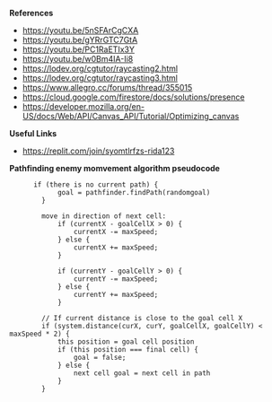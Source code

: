 **References**
* https://youtu.be/5nSFArCgCXA
* https://youtu.be/gYRrGTC7GtA
* https://youtu.be/PC1RaETIx3Y
* https://youtu.be/w0Bm4IA-Ii8
* https://lodev.org/cgtutor/raycasting2.html
* https://lodev.org/cgtutor/raycasting3.html
* https://www.allegro.cc/forums/thread/355015
* https://cloud.google.com/firestore/docs/solutions/presence
* https://developer.mozilla.org/en-US/docs/Web/API/Canvas_API/Tutorial/Optimizing_canvas

**Useful Links**
* https://replit.com/join/syomtlrfzs-rida123

**Pathfinding enemy momvement algorithm pseudocode**

		  if (there is no current path) {
				goal = pathfinder.findPath(randomgoal)
			}

			move in direction of next cell:
				if (currentX - goalCellX > 0) {
					currentX -= maxSpeed;
				} else {
					currentX += maxSpeed;
				}

				if (currentY - goalCellY > 0) {
					currentY -= maxSpeed;
				} else {
					currentY += maxSpeed;
				}

			// If current distance is close to the goal cell X
			if (system.distance(curX, curY, goalCellX, goalCellY) < maxSpeed * 2) {
				this position = goal cell position
				if (this position === final cell) {
					goal = false;
				} else {
					next cell goal = next cell in path
				}
			}